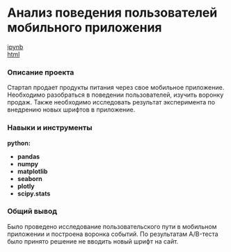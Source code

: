# Анализ поведения пользователей мобильного приложения

[ipynb](https://github.com/audashen/Portfolio/blob/main/mobile%20app%20fonts/mobile%20app%20fonts.ipynb)\
[html](https://github.com/audashen/Portfolio/blob/main/mobile%20app%20fonts/mobile%20app%20fonts.html)

### Описание проекта
Стартап продает продукты питания через свое мобильное приложение. Необходимо разобраться в поведении пользователей, изучить воронку продаж. Также необходимо исследовать результат эксперимента по внедрению новых шрифтов в приложение.

### Навыки и инструменты 
**python:**
- **pandas**
- **numpy**
- **matplotlib**
- **seaborn**
- **plotly**
- **scipy.stats**

### Общий вывод
Было проведено исследование пользовательского пути в мобильном приложении и построена воронка событий. По результатам A/B-теста было принято решение не вводить новый шрифт на сайт. 
